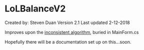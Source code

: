 # LoLBalanceV2

Created by: Steven Duan
Version 2.1
Last updated 2-12-2018

Improves upon the [inconsistent algorithm](https://github.com/mrdoowan/LoLTourneys), buried in MainForm.cs

Hopefully there will be a documentation set up on this...soon.